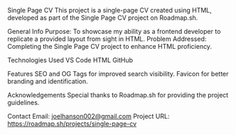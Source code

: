 Single Page CV
This project is a single-page CV created using HTML, developed as part of the Single Page CV project on Roadmap.sh.

General Info
Purpose: To showcase my ability as a frontend developer to replicate a provided layout from sight in HTML.
Problem Addressed: Completing the Single Page CV project to enhance HTML proficiency.

Technologies Used
VS Code
HTML
GitHub

Features
SEO and OG Tags for improved search visibility.
Favicon for better branding and identification.

Acknowledgements
Special thanks to Roadmap.sh for providing the project guidelines.

Contact
Email: joelhanson002@gmail.com
Project URL: 
https://roadmap.sh/projects/single-page-cv

